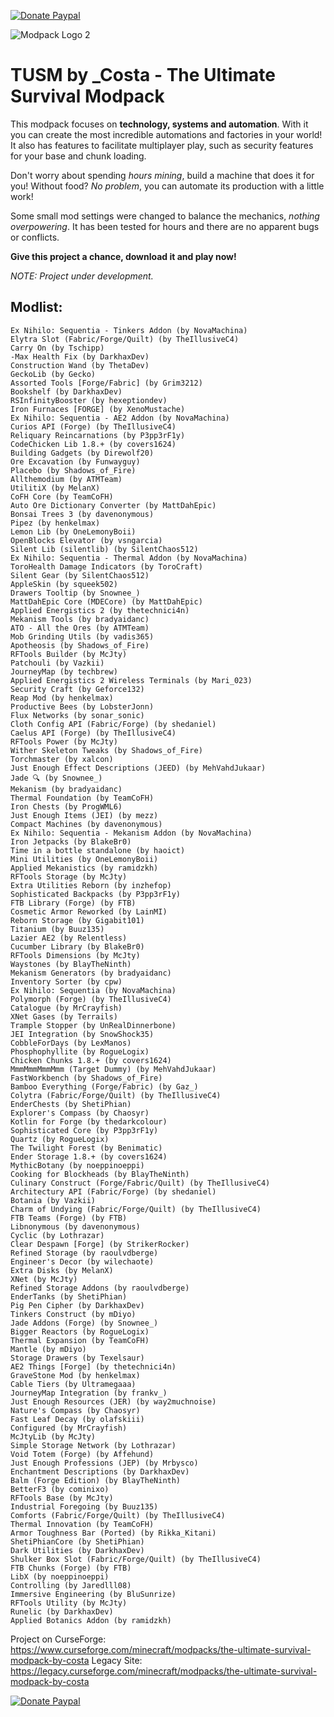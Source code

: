 [![Donate Paypal](https://www.paypalobjects.com/en_US/i/btn/btn_donate_LG.gif)](https://www.paypal.com/donate/?hosted_button_id=473VQVGUB9HL8)

![Modpack Logo 2](https://github.com/GabrielOsvair/TUSM-by-_Costa/assets/67530921/d2b7433f-0719-4c8e-a45f-38b4e4098bbd)

# **TUSM by _Costa - The Ultimate Survival Modpack**

This modpack focuses on **technology, systems and automation**. With it you can create the most incredible automations and factories in your world! It also has features to facilitate multiplayer play, such as security features for your base and chunk loading.

Don't worry about spending *hours mining*, build a machine that does it for you! Without food? *No problem*, you can automate its production with a little work!

Some small mod settings were changed to balance the mechanics, *nothing overpowering*. It has been tested for hours and there are no apparent bugs or conflicts.

**Give this project a chance, download it and play now!**

  *NOTE: Project under development.*


## Modlist:
```
Ex Nihilo: Sequentia - Tinkers Addon (by NovaMachina)
Elytra Slot (Fabric/Forge/Quilt) (by TheIllusiveC4)
Carry On (by Tschipp)
-Max Health Fix (by DarkhaxDev)
Construction Wand (by ThetaDev)
GeckoLib (by Gecko)
Assorted Tools [Forge/Fabric] (by Grim3212)
Bookshelf (by DarkhaxDev)
RSInfinityBooster (by hexeptiondev)
Iron Furnaces [FORGE] (by XenoMustache)
Ex Nihilo: Sequentia - AE2 Addon (by NovaMachina)
Curios API (Forge) (by TheIllusiveC4)
Reliquary Reincarnations (by P3pp3rF1y)
CodeChicken Lib 1.8.+ (by covers1624)
Building Gadgets (by Direwolf20)
Ore Excavation (by Funwayguy)
Placebo (by Shadows_of_Fire)
Allthemodium (by ATMTeam)
UtilitiX (by MelanX)
CoFH Core (by TeamCoFH)
Auto Ore Dictionary Converter (by MattDahEpic)
Bonsai Trees 3 (by davenonymous)
Pipez (by henkelmax)
Lemon Lib (by OneLemonyBoii)
OpenBlocks Elevator (by vsngarcia)
Silent Lib (silentlib) (by SilentChaos512)
Ex Nihilo: Sequentia - Thermal Addon (by NovaMachina)
ToroHealth Damage Indicators (by ToroCraft)
Silent Gear (by SilentChaos512)
AppleSkin (by squeek502)
Drawers Tooltip (by Snownee_)
MattDahEpic Core (MDECore) (by MattDahEpic)
Applied Energistics 2 (by thetechnici4n)
Mekanism Tools (by bradyaidanc)
ATO - All the Ores (by ATMTeam)
Mob Grinding Utils (by vadis365)
Apotheosis (by Shadows_of_Fire)
RFTools Builder (by McJty)
Patchouli (by Vazkii)
JourneyMap (by techbrew)
Applied Energistics 2 Wireless Terminals (by Mari_023)
Security Craft (by Geforce132)
Reap Mod (by henkelmax)
Productive Bees (by LobsterJonn)
Flux Networks (by sonar_sonic)
Cloth Config API (Fabric/Forge) (by shedaniel)
Caelus API (Forge) (by TheIllusiveC4)
RFTools Power (by McJty)
Wither Skeleton Tweaks (by Shadows_of_Fire)
Torchmaster (by xalcon)
Just Enough Effect Descriptions (JEED) (by MehVahdJukaar)
Jade 🔍 (by Snownee_)
Mekanism (by bradyaidanc)
Thermal Foundation (by TeamCoFH)
Iron Chests (by ProgWML6)
Just Enough Items (JEI) (by mezz)
Compact Machines (by davenonymous)
Ex Nihilo: Sequentia - Mekanism Addon (by NovaMachina)
Iron Jetpacks (by BlakeBr0)
Time in a bottle standalone (by haoict)
Mini Utilities (by OneLemonyBoii)
Applied Mekanistics (by ramidzkh)
RFTools Storage (by McJty)
Extra Utilities Reborn (by inzhefop)
Sophisticated Backpacks (by P3pp3rF1y)
FTB Library (Forge) (by FTB)
Cosmetic Armor Reworked (by LainMI)
Reborn Storage (by Gigabit101)
Titanium (by Buuz135)
Lazier AE2 (by Relentless)
Cucumber Library (by BlakeBr0)
RFTools Dimensions (by McJty)
Waystones (by BlayTheNinth)
Mekanism Generators (by bradyaidanc)
Inventory Sorter (by cpw)
Ex Nihilo: Sequentia (by NovaMachina)
Polymorph (Forge) (by TheIllusiveC4)
Catalogue (by MrCrayfish)
XNet Gases (by Terrails)
Trample Stopper (by UnRealDinnerbone)
JEI Integration (by SnowShock35)
CobbleForDays (by LexManos)
Phosphophyllite (by RogueLogix)
Chicken Chunks 1.8.+ (by covers1624)
MmmMmmMmmMmm (Target Dummy) (by MehVahdJukaar)
FastWorkbench (by Shadows_of_Fire)
Bamboo Everything (Forge/Fabric) (by Gaz_)
Colytra (Fabric/Forge/Quilt) (by TheIllusiveC4)
EnderChests (by ShetiPhian)
Explorer's Compass (by Chaosyr)
Kotlin for Forge (by thedarkcolour)
Sophisticated Core (by P3pp3rF1y)
Quartz (by RogueLogix)
The Twilight Forest (by Benimatic)
Ender Storage 1.8.+ (by covers1624)
MythicBotany (by noeppinoeppi)
Cooking for Blockheads (by BlayTheNinth)
Culinary Construct (Forge/Fabric/Quilt) (by TheIllusiveC4)
Architectury API (Fabric/Forge) (by shedaniel)
Botania (by Vazkii)
Charm of Undying (Fabric/Forge/Quilt) (by TheIllusiveC4)
FTB Teams (Forge) (by FTB)
Libnonymous (by davenonymous)
Cyclic (by Lothrazar)
Clear Despawn [Forge] (by StrikerRocker)
Refined Storage (by raoulvdberge)
Engineer's Decor (by wilechaote)
Extra Disks (by MelanX)
XNet (by McJty)
Refined Storage Addons (by raoulvdberge)
EnderTanks (by ShetiPhian)
Pig Pen Cipher (by DarkhaxDev)
Tinkers Construct (by mDiyo)
Jade Addons (Forge) (by Snownee_)
Bigger Reactors (by RogueLogix)
Thermal Expansion (by TeamCoFH)
Mantle (by mDiyo)
Storage Drawers (by Texelsaur)
AE2 Things [Forge] (by thetechnici4n)
GraveStone Mod (by henkelmax)
Cable Tiers (by Ultramegaaa)
JourneyMap Integration (by frankv_)
Just Enough Resources (JER) (by way2muchnoise)
Nature's Compass (by Chaosyr)
Fast Leaf Decay (by olafskiii)
Configured (by MrCrayfish)
McJtyLib (by McJty)
Simple Storage Network (by Lothrazar)
Void Totem (Forge) (by Affehund)
Just Enough Professions (JEP) (by Mrbysco)
Enchantment Descriptions (by DarkhaxDev)
Balm (Forge Edition) (by BlayTheNinth)
BetterF3 (by cominixo)
RFTools Base (by McJty)
Industrial Foregoing (by Buuz135)
Comforts (Fabric/Forge/Quilt) (by TheIllusiveC4)
Thermal Innovation (by TeamCoFH)
Armor Toughness Bar (Ported) (by Rikka_Kitani)
ShetiPhianCore (by ShetiPhian)
Dark Utilities (by DarkhaxDev)
Shulker Box Slot (Fabric/Forge/Quilt) (by TheIllusiveC4)
FTB Chunks (Forge) (by FTB)
LibX (by noeppinoeppi)
Controlling (by Jaredlll08)
Immersive Engineering (by BluSunrize)
RFTools Utility (by McJty)
Runelic (by DarkhaxDev)
Applied Botanics Addon (by ramidzkh)
```

Project on CurseForge: https://www.curseforge.com/minecraft/modpacks/the-ultimate-survival-modpack-by-costa
Legacy Site: https://legacy.curseforge.com/minecraft/modpacks/the-ultimate-survival-modpack-by-costa

[![Donate Paypal](https://www.paypalobjects.com/en_US/i/btn/btn_donate_LG.gif)](https://www.paypal.com/donate/?hosted_button_id=473VQVGUB9HL8)

